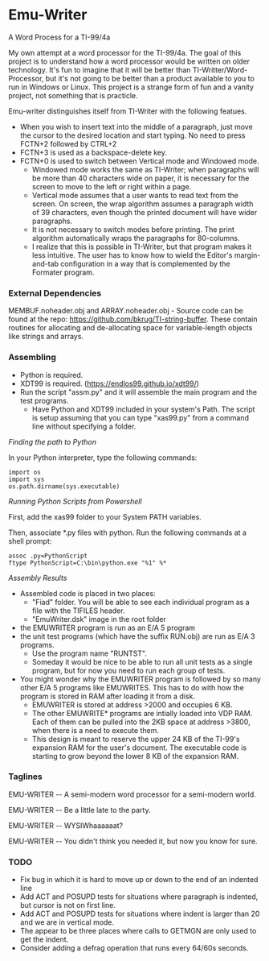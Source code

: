# Emu-Writer
A Word Process for a TI-99/4a

My own attempt at a word processor for the TI-99/4a.
The goal of this project is to understand how a word processor would be written on older technology.
It's fun to imagine that it will be better than TI-Writter/Word-Processor,
but it's not going to be better than a product available to you to run in Windows or Linux.
This project is a strange form of fun and a vanity project, not something that is practicle.

Emu-writer distinguishes itself from TI-Writer with the following featues.

* When you wish to insert text into the middle of a paragraph, just move the cursor to the desired location and start typing.
No need to press FCTN+2 followed by CTRL+2
* FCTN+3 is used as a backspace-delete key.
* FCTN+0 is used to switch between Vertical mode and Windowed mode.
  * Windowed mode works the same as TI-Writer;
when paragraphs will be more than 40 characters wide on paper,
it is necessary for the screen to move to the left or right within a page.
  * Vertical mode assumes that a user wants to read text from the screen.
On screen, the wrap algorithm assumes a paragraph width of 39 characters,
even though the printed document will have wider paragraphs.
  * It is not necessary to switch modes before printing.
The print algorithm automatically wraps the paragraphs for 80-columns.
  * I realize that this is possible in TI-Writer, but that program makes it less intuitive.
The user has to know how to wield the Editor's margin-and-tab configuration in a way that is complemented by the Formater program.

### External Dependencies

MEMBUF.noheader.obj and ARRAY.noheader.obj - Source code can be found at the repo: https://github.com/bkrug/TI-string-buffer.
These contain routines for allocating and de-allocating space for variable-length objects like strings and arrays.

### Assembling

* Python is required.
* XDT99 is required. (https://endlos99.github.io/xdt99/)
* Run the script "assm.py" and it will assemble the main program and the test programs.
  * Have Python and XDT99 included in your system's Path. The script is setup assuming that you can type "xas99.py" from a command line without specifying a folder.
 
*Finding the path to Python*

In your Python interpreter, type the following commands:

```
import os
import sys
os.path.dirname(sys.executable)
```

*Running Python Scripts from Powershell*

First, add the xas99 folder to your System PATH variables.

Then, associate *.py files with python.
Run the following commands at a shell prompt:

```
assoc .py=PythonScript
ftype PythonScript=C:\bin\python.exe "%1" %*
```

*Assembly Results*

* Assembled code is placed in two places:
  * "Fiad" folder. You will be able to see each individual program as a file with the TIFILES header. 
  * "EmuWriter.dsk" image in the root folder
* the EMUWRITER program is run as an E/A 5 program
* the unit test programs (which have the suffix RUN.obj) are run as E/A 3 programs.
  * Use the program name "RUNTST".
  * Someday it would be nice to be able to run all unit tests as a single program, but for now you need to run each group of tests.
* You might wonder why the EMUWRITER program is followed by so many other E/A 5 programs like EMUWRITES. This has to do with how the program is stored in RAM after loading it from a disk.
  * EMUWRITER is stored at address >2000 and occupies 6 KB.
  * The other EMUWRITE* programs are intially loaded into VDP RAM. Each of them can be pulled into the 2KB space at address >3800, when there is a need to execute them.
  * This design is meant to reserve the upper 24 KB of the TI-99's expansion RAM for the user's document. The executable code is starting to grow beyond the lower 8 KB of the expansion RAM.

### Taglines

EMU-WRITER -- A semi-modern word processor for a semi-modern world.

EMU-WRITER -- Be a little late to the party.

EMU-WRITER -- WYSIWhaaaaaat?

EMU-WRITER -- You didn't think you needed it, but now you know for sure.

### TODO

* Fix bug in which it is hard to move up or down to the end of an indented line
* Add ACT and POSUPD tests for situations where paragraph is indented, but cursor is not on first line.
* Add ACT and POSUPD tests for situations where indent is larger than 20 and we are in vertical mode.
* The appear to be three places where calls to GETMGN are only used to get the indent.
* Consider adding a defrag operation that runs every 64/60s seconds.
